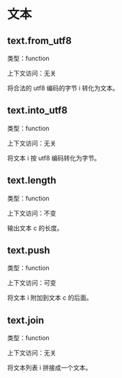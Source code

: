 # 文本

## text.from_utf8

类型：function

上下文访问：无关

将合法的 utf8 编码的字节 i 转化为文本。

## text.into_utf8

类型：function

上下文访问：无关

将文本 i 按 utf8 编码转化为字节。

## text.length

类型：function

上下文访问：不变

输出文本 c 的长度。

## text.push

类型：function

上下文访问：可变

将文本 i 附加到文本 c 的后面。

## text.join

类型：function

上下文访问：无关

将文本列表 i 拼接成一个文本。
